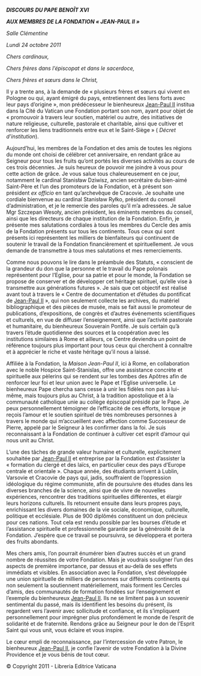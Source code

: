 ***DISCOURS*** ***DU PAPE BENOÎT XVI***

***AUX MEMBRES DE LA FONDATION « *JEAN-PAUL II* »***

*Salle Clémentine*

*Lundi* *24 octobre 2011*

*Chers cardinaux,*

*Chers frères dans l’épiscopat et dans le sacerdoce,*

*Chers frères et sœurs dans le Christ,*

Il y a trente ans, à la demande de « plusieurs frères et sœurs qui vivent en Pologne ou qui, ayant émigré du pays, entretiennent des liens forts avec leur pays d’origine », mon prédécesseur le bienheureux [Jean-Paul II](/content/john-paul-ii/fr.html) institua dans la Cité du Vatican une Fondation portant son nom, ayant pour objet de « promouvoir à travers leur soutien, matériel ou autre, des initiatives de nature religieuse, culturelle, pastorale et charitable, ainsi que cultiver et renforcer les liens traditionnels entre eux et le Saint-Siège » ( *Décret d’institution*).

Aujourd’hui, les membres de la Fondation et des amis de toutes les régions du monde ont choisi de célébrer cet anniversaire, en rendant grâce au Seigneur pour tous les fruits qu’ont portés les diverses activités au cours de ces trois décennies. Je suis heureux de pouvoir me joindre à vous pour cette action de grâce. Je vous salue tous chaleureusement en ce jour, notamment le cardinal Stanisław Dziwisz, ancien secrétaire du bien-aimé Saint-Père et l’un des promoteurs de la Fondation, et à présent son président *ex officio* en tant qu’archevêque de Cracovie. Je souhaite une cordiale bienvenue au cardinal Stanisław Ryłko, président du conseil d’administration, et je le remercie des paroles qu’il m’a adressées. Je salue Mgr Szczepan Wesoły, ancien président, les éminents membres du conseil, ainsi que les directeurs de chaque institution de la Fondation. Enfin, je présente mes salutations cordiales à tous les membres du Cercle des amis de la Fondation présents sur tous les continents. Tous ceux qui sont présents ici représentent les milliers de bienfaiteurs qui continuent de soutenir le travail de la Fondation financièrement et spirituellement. Je vous demande de transmettre à tous mes salutations et mes remerciements.

Comme nous pouvons le lire dans le préambule des Statuts, « conscient de la grandeur du don que la personne et le travail du Pape polonais représentent pour l’Eglise, pour sa patrie et pour le monde, la Fondation se propose de conserver et de développer cet héritage spirituel, qu’elle vise à transmettre aux générations futures ». Je sais que cet objectif est réalisé avant tout à travers le « Centre de documentation et d’études du pontificat de [Jean-Paul II](/content/john-paul-ii/fr.html) », qui non seulement collecte les archives, du matériel bibliographique et des pièces de musée, mais se fait aussi le promoteur de publications, d’expositions, de congrès et d’autres événements scientifiques et culturels, en vue de diffuser l’enseignement, ainsi que l’activité pastorale et humanitaire, du bienheureux Souverain Pontife. Je suis certain qu’à travers l’étude quotidienne des sources et la coopération avec les institutions similaires à Rome et ailleurs, ce Centre deviendra un point de référence toujours plus important pour tous ceux qui cherchent à connaître et à apprécier le riche et vaste héritage qu’il nous a laissé.

Affiliée à la Fondation, la *Maison Jean-Paul II*, ici à Rome, en collaboration avec le noble Hospice Saint-Stanislas, offre une assistance concrète et spirituelle aux pèlerins qui se rendent sur les tombes des Apôtres afin de renforcer leur foi et leur union avec le Pape et l’Eglise universelle. Le bienheureux Pape chercha sans cesse à unir les fidèles non pas à lui-même, mais toujours plus au Christ, à la tradition apostolique et à la communauté catholique unie au collège épiscopal présidé par le Pape. Je peux personnellement témoigner de l’efficacité de ces efforts, lorsque je reçois l’amour et le soutien spirituel de très nombreuses personnes à travers le monde qui m’accueillent avec affection comme Successeur de Pierre, appelé par le Seigneur à les confirmer dans la foi. Je suis reconnaissant à la Fondation de continuer à cultiver cet esprit d’amour qui nous unit au Christ.

L’une des tâches de grande valeur humaine et culturelle, explicitement souhaitée par [Jean-Paul II](/content/john-paul-ii/fr.html) et entreprise par la Fondation est d’assister la « formation du clergé et des laïcs, en particulier ceux des pays d’Europe centrale et orientale ». Chaque année, des étudiants arrivent à Lublin, Varsovie et Cracovie de pays qui, jadis, souffraient de l’oppression idéologique du régime communiste, afin de poursuivre des études dans les diverses branches de la science, ainsi que de vivre de nouvelles expériences, rencontrer des traditions spirituelles différentes, et élargir leurs horizons culturels. Ils retournent ensuite dans leurs propres pays, enrichissant les divers domaines de la vie sociale, économique, culturelle, politique et ecclésiale. Plus de 900 diplômés constituent un don précieux pour ces nations. Tout cela est rendu possible par les bourses d’étude et l’assistance spirituelle et professionnelle garantie par la générosité de la Fondation. J’espère que ce travail se poursuivra, se développera et portera des fruits abondants.

Mes chers amis, l’on pourrait énumérer bien d’autres succès et un grand nombre de réussites de votre Fondation. Mais je voudrais souligner l’un des aspects de première importance, par dessus et au-delà de ses effets immédiats et visibles. En association avec la Fondation, s’est développée une union spirituelle de milliers de personnes sur différents continents qui non seulement la soutiennent matériellement, mais forment les Cercles d’amis, des communautés de formation fondées sur l’enseignement et l’exemple du bienheureux [Jean-Paul II](/content/john-paul-ii/fr.html). Ils ne se limitent pas à un souvenir sentimental du passé, mais ils identifient les besoins du présent, ils regardent vers l’avenir avec sollicitude et confiance, et ils s’impliquent personnellement pour imprégner plus profondément le monde de l’esprit de solidarité et de fraternité. Rendons grâce au Seigneur pour le don de l’Esprit Saint qui vous unit, vous éclaire et vous inspire.

Le cœur empli de reconnaissance, par l’intercession de votre Patron, le bienheureux [Jean-Paul II](/content/john-paul-ii/fr.html), je confie l’avenir de votre Fondation à la Divine Providence et je vous bénis de tout cœur.

© Copyright 2011 - Libreria Editrice Vaticana